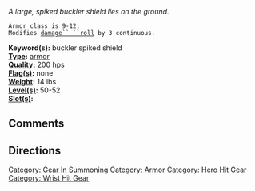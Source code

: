 *A large, spiked buckler shield lies on the ground.*

`Armor class is 9-12.`  
`Modifies `[`damage`` ``roll`](Damage_Roll "wikilink")` by 3 continuous.`

**Keyword(s):** buckler spiked shield  
**[Type](:Category:_Object_Types "wikilink"):**
[armor](:Category:_Armor "wikilink")  
**[Quality](Object_Quality "wikilink"):** 200 hps  
**[Flag(s)](:Category:_Object_Flags "wikilink"):** none  
**[Weight](Object_Weight "wikilink"):** 14 lbs  
**[Level(s)](Object_Level "wikilink"):** 50-52  
**[Slot(s)](Object_Slots "wikilink"):** <worn on wrist>  

## Comments

## Directions

[Category: Gear In Summoning](Category:_Gear_In_Summoning "wikilink")
[Category: Armor](Category:_Armor "wikilink") [Category: Hero Hit
Gear](Category:_Hero_Hit_Gear "wikilink") [Category: Wrist Hit
Gear](Category:_Wrist_Hit_Gear "wikilink")
